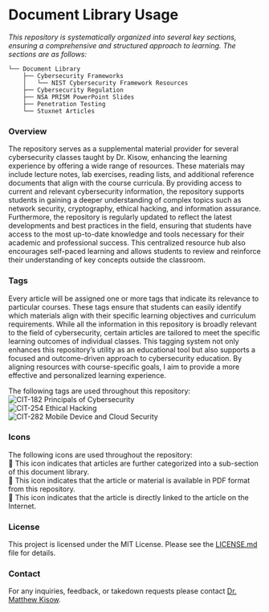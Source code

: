 # Document Library Usage
*This repository is systematically organized into several key sections, ensuring a comprehensive and structured approach to learning. The sections are as follows:*
```
└── Document Library
    ├── Cybersecurity Frameworks
    │   └── NIST Cybersecurity Framework Resources
    ├── Cybersecurity Regulation
    ├── NSA PRISM PowerPoint Slides
    ├── Penetration Testing
    └── Stuxnet Articles
```
### Overview
The repository serves as a supplemental material provider for several cybersecurity classes taught by Dr. Kisow, enhancing the learning experience by offering a wide range of resources. These materials may include lecture notes, lab exercises, reading lists, and additional reference documents that align with the course curricula. By providing access to current and relevant cybersecurity information, the repository supports students in gaining a deeper understanding of complex topics such as network security, cryptography, ethical hacking, and information assurance. Furthermore, the repository is regularly updated to reflect the latest developments and best practices in the field, ensuring that students have access to the most up-to-date knowledge and tools necessary for their academic and professional success. This centralized resource hub also encourages self-paced learning and allows students to review and reinforce their understanding of key concepts outside the classroom.

### Tags
Every article will be assigned one or more tags that indicate its relevance to particular courses. These tags ensure that students can easily identify which materials align with their specific learning objectives and curriculum requirements. While all the information in this repository is broadly relevant to the field of cybersecurity, certain articles are tailored to meet the specific learning outcomes of individual classes. This tagging system not only enhances this repository’s utility as an educational tool but also supports a focused and outcome-driven approach to cybersecurity education. By aligning resources with course-specific goals, I aim to provide a more effective and personalized learning experience.

The following tags are used throughout this repository:<br/>
![CIT-182](https://img.shields.io/badge/182-CIT?style=plastic&logo=educative&logoColor=white&color=3358FF) Principals of Cybersecurity<br/>
![CIT-254](https://img.shields.io/badge/254-CIT?style=plastic&logo=Educative&logoColor=white&color=B833FF) Ethical Hacking<br/>
![CIT-282](https://img.shields.io/badge/282-CIT?style=plastic&logo=Educative&logoColor=white&color=FF9633) Mobile Device and Cloud Security<br/>

### Icons
The following icons are used throughout the repository:<br/>
:file_folder: This icon indicates that articles are further categorized into a sub-section of this document library.<br/>
:page_facing_up: This icon indicates that the article or material is available in PDF format from this repository.<br/>
:link: This icon indicates that the article is directly linked to the article on the Internet.<br/>

### License
This project is licensed under the MIT License.  Please see the [LICENSE.md](LICENSE.md) file for details.

### Contact
For any inquiries, feedback, or takedown requests please contact [Dr. Matthew Kisow](https://www.linkedin.com/in/doctorkisow/).

<!-- Resources -->
<!-- Icons: https://simpleicons.org/ -->
<!-- Icons: http://www.onlinewebfonts.com/ -->
<!-- Shields: https://shields.io/ -->
